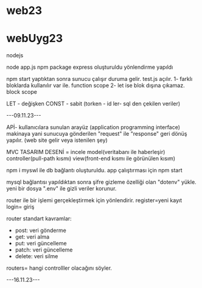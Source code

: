 # web23

# webUyg23
nodejs 

node app.js
npm package 
express oluşturuldu
yönlendirme yapıldı


npm start yaptıktan sonra sunucu çalışır duruma gelir.
test.js açılır.
1- farklı bloklarda kullanılır var ile. function scope
2- let ise blok dışına çıkamaz. block scope


LET - değişken
CONST - sabit (torken - id ler- sql den çekilen veriler)

---09.11.23---

APİ- kullanıcılara sunulan arayüz (application programming interface)
makinaya yani sunucuya gönderilen "request" ile "response" geri dönüş yapılır. (web site gelir veya istenilen şey)

MVC TASARIM DESENİ = incele
model(veritabanı ile haberleşir)
controller(pull-path kısmı)
view(front-end kısmı ile görünülen kısım)


npm i myswl ile db bağlantı oluşturuldu.
app çalıştırması için npm start

mysql bağlantısı yapıldıktan sonra şifre gizleme özelliği olan "dotenv" yükle.
yeni bir dosya  ".env" ile gizli veriler korunur.

router ile bir işlemi gerçekleştirmek için yönlendirir. 
register=yeni kayıt
login= giriş

router standart kavramlar:

* post: veri gönderme
* get: veri alma
* put: veri güncelleme
* patch: veri güncelleme
* delete: veri silme


routers= hangi controlller olacağını söyler.

---16.11.23---


